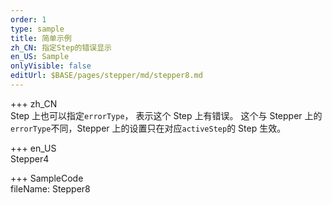 ```yaml
---
order: 1
type: sample
title: 简单示例
zh_CN: 指定Step的错误显示
en_US: Sample
onlyVisible: false
editUrl: $BASE/pages/stepper/md/stepper8.md
---
```


+++ zh_CN  
Step 上也可以指定<Code>errorType</Code>， 表示这个 Step 上有错误。
这个与 Stepper 上的<Code>errorType</Code>不同，Stepper 上的设置只在对应<Code>activeStep</Code>的 Step 生效。

+++ en_US  
Stepper4

+++ SampleCode  
fileName: Stepper8

